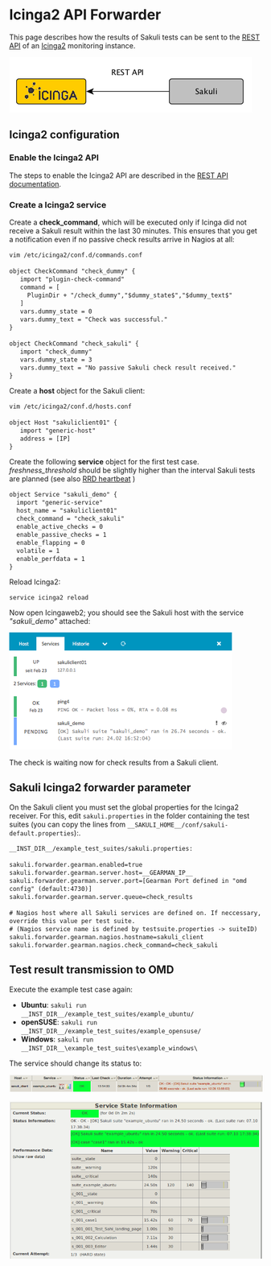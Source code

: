 # Icinga2 API Forwarder

This page describes how the results of Sakuli tests can be sent to the [REST API](http://docs.icinga.org/icinga2/snapshot/doc/module/icinga2/chapter/icinga2-api) of an [Icinga2](https://www.icinga.org/) monitoring instance. 

![sakuli-db-forwarder](pics/sakuli-icinga2.png)

## Icinga2 configuration

### Enable the Icinga2 API

The steps to enable the Icinga2 API are described in the [REST API documentation](http://docs.icinga.org/icinga2/snapshot/doc/module/icinga2/chapter/icinga2-api).

### Create a Icinga2 service

Create a **check_command**, which will be executed only if Icinga did not receive a Sakuli result within the last 30 minutes. This ensures that you get a notification even if no passive check results arrive in Nagios at all:   

	vim /etc/icinga2/conf.d/commands.conf
	
	object CheckCommand "check_dummy" {
       import "plugin-check-command"
       command = [
         PluginDir + "/check_dummy","$dummy_state$","$dummy_text$"
       ]
       vars.dummy_state = 0
       vars.dummy_text = "Check was successful."
    }

    object CheckCommand "check_sakuli" {
       import "check_dummy"
       vars.dummy_state = 3
       vars.dummy_text = "No passive Sakuli check result received."
    }


Create a **host** object for the Sakuli client: 

    vim /etc/icinga2/conf.d/hosts.conf
	
	object Host "sakuliclient01" {
       import "generic-host"
       address = [IP]
    }

Create the following **service** object for the first test case. *freshness_threshold* should be slightly higher than the interval Sakuli tests are planned (see also [RRD heartbeat](installation-omd.md#rrd-heartbeat) )

    object Service "sakuli_demo" {
      import "generic-service"
      host_name = "sakuliclient01"
      check_command = "check_sakuli"
      enable_active_checks = 0
      enable_passive_checks = 1
      enable_flapping = 0
      volatile = 1
      enable_perfdata = 1
    }

Reload Icinga2: 

    service icinga2 reload
       
Now open Icingaweb2; you should see the Sakuli host with the service *"sakuli_demo"* attached: 

![omd_pending2](pics/icingaweb2-pending2.png) 

The check is waiting now for check results from a Sakuli client. 



## Sakuli Icinga2 forwarder parameter

On the Sakuli client you must set the global properties for the Icinga2 receiver. For this, edit `sakuli.properties` in the folder containing the test suites (you can copy the lines from `__SAKULI_HOME__/conf/sakuli-default.properties`):. 

    __INST_DIR__/example_test_suites/sakuli.properties:

	sakuli.forwarder.gearman.enabled=true
	sakuli.forwarder.gearman.server.host=__GEARMAN_IP__
	sakuli.forwarder.gearman.server.port=[Gearman Port defined in "omd config" (default:4730)]
	sakuli.forwarder.gearman.server.queue=check_results
	
	# Nagios host where all Sakuli services are defined on. If neccessary, override this value per test suite. 
    # (Nagios service name is defined by testsuite.properties -> suiteID)
	sakuli.forwarder.gearman.nagios.hostname=sakuli_client
	sakuli.forwarder.gearman.nagios.check_command=check_sakuli

## Test result transmission to OMD

Execute the example test case again:

* **Ubuntu**: `sakuli run __INST_DIR__/example_test_suites/example_ubuntu/` 
* **openSUSE**: `sakuli run __INST_DIR__/example_test_suites/example_opensuse/` 
* **Windows**: `sakuli run __INST_DIR__\example_test_suites\example_windows\`

The service should change its status to:

![omd_pending2](pics/omd-ok.png) 


![omd_pending2](pics/omd-ok-details.png) 



